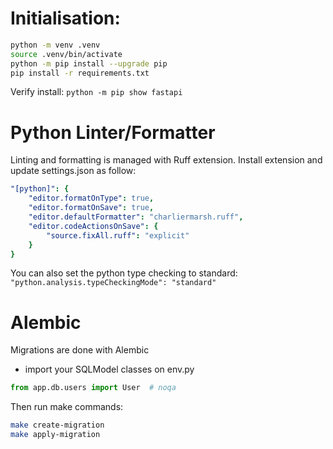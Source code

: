 # Initialisation:
```bash
python -m venv .venv
source .venv/bin/activate
python -m pip install --upgrade pip
pip install -r requirements.txt
```

Verify install: 
```python -m pip show fastapi```

# Python Linter/Formatter
Linting and formatting is managed with Ruff extension. Install extension and update settings.json as follow:
```yaml
"[python]": {
    "editor.formatOnType": true,
    "editor.formatOnSave": true,
    "editor.defaultFormatter": "charliermarsh.ruff",
    "editor.codeActionsOnSave": {
        "source.fixAll.ruff": "explicit"
    }
}
```
You can also set the python type checking to standard: ```"python.analysis.typeCheckingMode": "standard"```

# Alembic
Migrations are done with Alembic
- import your SQLModel classes on env.py
```python
from app.db.users import User  # noqa
```
Then run make commands:
```bash
make create-migration
make apply-migration
```